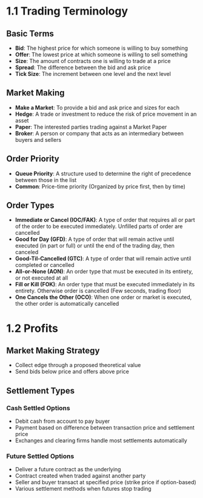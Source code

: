 # 1.1 Trading Terminology

## Basic Terms
- **Bid**: The highest price for which someone is willing to buy something
- **Offer**: The lowest price at which someone is willing to sell something
- **Size**: The amount of contracts one is willing to trade at a price
- **Spread**: The difference between the bid and ask price
- **Tick Size**: The increment between one level and the next level

## Market Making
- **Make a Market**: To provide a bid and ask price and sizes for each
- **Hedge**: A trade or investment to reduce the risk of price movement in an asset
- **Paper**: The interested parties trading against a Market Paper
- **Broker**: A person or company that acts as an intermediary between buyers and sellers

## Order Priority
- **Queue Priority**: A structure used to determine the right of precedence between those in the list
- **Common**: Price-time priority (Organized by price first, then by time)

## Order Types
- **Immediate or Cancel (IOC/FAK)**: A type of order that requires all or part of the order to be executed immediately. Unfilled parts of order are cancelled
- **Good for Day (GFD)**: A type of order that will remain active until executed (in part or full) or until the end of the trading day, then canceled
- **Good-Til-Cancelled (GTC)**: A type of order that will remain active until completed or cancelled
- **All-or-None (AON)**: An order type that must be executed in its entirety, or not executed at all
- **Fill or Kill (FOK)**: An order type that must be executed immediately in its entirety. Otherwise order is cancelled (Few seconds, trading floor)
- **One Cancels the Other (OCO)**: When one order or market is executed, the other order is automatically cancelled

# 1.2 Profits

## Market Making Strategy
- Collect edge through a proposed theoretical value
- Send bids below price and offers above price

## Settlement Types

### Cash Settled Options
- Debit cash from account to pay buyer
- Payment based on difference between transaction price and settlement price
- Exchanges and clearing firms handle most settlements automatically

### Future Settled Options
- Deliver a future contract as the underlying
- Contract created when traded against another party
- Seller and buyer transact at specified price (strike price if option-based)
- Various settlement methods when futures stop trading
